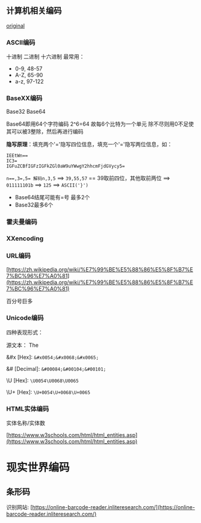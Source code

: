 ## 计算机相关编码

[original](https://ctf-wiki.org/misc/encode/computer/)

### ASCII编码

十进制 二进制 十六进制
最常用：

- 0-9, 48-57
- A-Z, 65-90
- a-z, 97-122

### BaseXX编码

Base32 Base64

Base64即用64个字符编码 2^6=64 故每6个比特为一个单元
除不尽则用0不足使其可以被3整除，然后再进行编码

**隐写原理**：填充两个'='隐写四位信息，填充一个'='隐写两位信息，如：

```text
IEEtWn==
IC3=
IGFuZCBfIGFzIGFkZGl0aW9uYWwgY2hhcmFjdGVycy5=
```

`n==,3=,5= 解码n,3,5` ==> `39,55,57` == 39取前四位，其他取前两位 ==> `011111101b` ==> `125` ==> `ASCII('}')`

- Base64结尾可能有=号 最多2个
- Base32最多6个

### 霍夫曼编码

### XXencoding

### URL编码

[https://zh.wikipedia.org/wiki/%E7%99%BE%E5%88%86%E5%8F%B7%E7%BC%96%E7%A0%81](https://zh.wikipedia.org/wiki/%E7%99%BE%E5%88%86%E5%8F%B7%E7%BC%96%E7%A0%81)

百分号巨多

### Unicode编码

四种表现形式：

源文本： The

&#x [Hex]: `&#x0054;&#x0068;&#x0065;`

&# [Decimal]: `&#00084;&#00104;&#00101;`

\U [Hex]: `\U0054\U0068\U0065`

\U+ [Hex]: `\U+0054\U+0068\U+0065`

### HTML实体编码

实体名称/实体数

[https://www.w3schools.com/html/html_entities.asp](https://www.w3schools.com/html/html_entities.asp)

# 现实世界编码

## 条形码

识别网站: [https://online-barcode-reader.inliteresearch.com/](https://online-barcode-reader.inliteresearch.com/)

